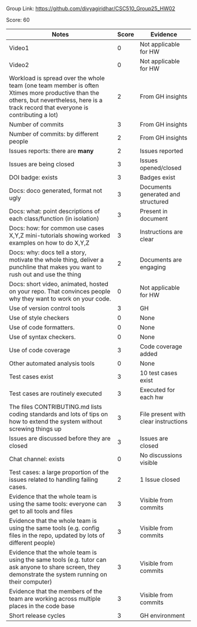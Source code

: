 Group Link: https://github.com/divyagiridhar/CSC510_Group25_HW02

Score: 60

|Notes|Score|Evidence|
|-----|---------|---------|
|Video1| 0 | Not applicable for HW  | 
|Video2| 0 | Not applicable for HW | 
|Workload is spread over the whole team (one team member is often Xtimes more productive than the others, but nevertheless, here is a track record that everyone is contributing a lot)| 2 | From GH insights |
|Number of commits| 3 | From GH insights |
|Number of commits: by different people| 2 | From GH insights |
|Issues reports: there are **many**| 2 | Issues reported |
|Issues are being closed| 3 | Issues opened/closed |
|DOI badge: exists| 3 | Badges exist |
|Docs: doco generated, format not ugly | 3 | Documents generated and structured |
|Docs: what: point descriptions of each class/function (in isolation) | 3 | Present in document |
|Docs: how: for common use cases X,Y,Z mini-tutorials showing worked examples on how to do X,Y,Z| 3 | Instructions are clear |
|Docs: why: docs tell a story, motivate the whole thing, deliver a punchline that makes you want to rush out and use the thing| 2 | Documents are engaging |
|Docs: short video, animated, hosted on your repo. That convinces people why they want to work on your code.| 0 | Not applicable for HW |
|Use of version control tools| 3 | GH |
|Use of style checkers | 0 | None |
|Use of code formatters. | 0 | None |
|Use of syntax checkers. | 0 | None |
|Use of code coverage | 3 | Code coverage added |
|Other automated analysis tools| 0 | None |
|Test cases exist| 3 | 10 test cases exist |
|Test cases are routinely executed| 3 | Executed for each hw |
|The files CONTRIBUTING.md lists coding standards and lots of tips on how to extend the system without screwing things up| 3 | File present with clear instructions |
|Issues are discussed before they are closed| 3 | Issues are closed |
|Chat channel: exists| 0 | No discussions visible |
|Test cases: a large proportion of the issues related to handling failing cases.| 2 | 1 Issue closed|
|Evidence that the whole team is using the same tools: everyone can get to all tools and files| 3 | Visible from commits |
|Evidence that the whole team is using the same tools (e.g. config files in the repo, updated by lots of different people)| 3 | Visible from commits |
|Evidence that the whole team is using the same tools (e.g. tutor can ask anyone to share screen, they demonstrate the system running on their computer)| 3 | Visible from commits |
|Evidence that the members of the team are working across multiple places in the code base| 3 | Visible from commits |
|Short release cycles | 3 | GH environment |
